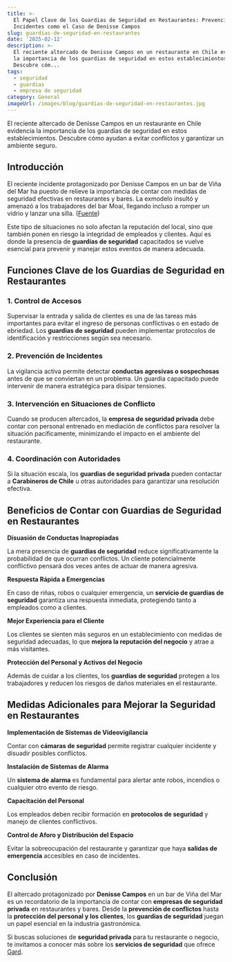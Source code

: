 ```yaml
---
title: >-
  El Papel Clave de los Guardias de Seguridad en Restaurantes: Prevención de
  Incidentes como el Caso de Denisse Campos
slug: guardias-de-seguridad-en-restaurantes
date: '2025-02-12'
description: >-
  El reciente altercado de Denisse Campos en un restaurante en Chile evidencia
  la importancia de los guardias de seguridad en estos establecimientos.
  Descubre cóm...
tags:
  - seguridad
  - guardias
  - empresa de seguridad
category: General
imageUrl: /images/blog/guardias-de-seguridad-en-restaurantes.jpg
---
```



<p>El reciente altercado de Denisse Campos en un restaurante en Chile evidencia la importancia de los guardias de seguridad en estos establecimientos. Descubre cómo ayudan a evitar conflictos y garantizar un ambiente seguro.</p>



<h2 class="wp-block-heading" id="h-introduccion"><strong>Introducción</strong></h2>



<p>El reciente incidente protagonizado por Denisse Campos en un bar de Viña del Mar ha puesto de relieve la importancia de contar con medidas de seguridad efectivas en restaurantes y bares. La exmodelo insultó y amenazó a los trabajadores del bar Moai, llegando incluso a romper un vidrio y lanzar una silla. (<a href="https://www.pagina7.cl/noticias/redes-sociales/2025/02/12/denisse-campos-protagonizo-violenta-pelea-en-bar-de-vina-del-mar-amenazo-de-muerte-a-trabajadora?utm_source=chatgpt.com">Fuente</a>)</p>



<p>Este tipo de situaciones no solo afectan la reputación del local, sino que también ponen en riesgo la integridad de empleados y clientes. Aquí es donde la presencia de <strong>guardias de seguridad</strong> capacitados se vuelve esencial para prevenir y manejar estos eventos de manera adecuada.</p>



<h2 class="wp-block-heading" id="h-funciones-clave-de-los-guardias-de-seguridad-en-restaurantes"><strong>Funciones Clave de los Guardias de Seguridad en Restaurantes</strong></h2>



<h3 class="wp-block-heading" id="h-1-control-de-accesos"><strong>1. Control de Accesos</strong></h3>



<p>Supervisar la entrada y salida de clientes es una de las tareas más importantes para evitar el ingreso de personas conflictivas o en estado de ebriedad. Los <strong>guardias de seguridad</strong> pueden implementar protocolos de identificación y restricciones según sea necesario.</p>



<h3 class="wp-block-heading" id="h-2-prevencion-de-incidentes"><strong>2. Prevención de Incidentes</strong></h3>



<p>La vigilancia activa permite detectar <strong>conductas agresivas o sospechosas</strong> antes de que se conviertan en un problema. Un guardia capacitado puede intervenir de manera estratégica para disipar tensiones.</p>



<h3 class="wp-block-heading" id="h-3-intervencion-en-situaciones-de-conflicto"><strong>3. Intervención en Situaciones de Conflicto</strong></h3>



<p>Cuando se producen altercados, la <strong>empresa de seguridad privada</strong> debe contar con personal entrenado en mediación de conflictos para resolver la situación pacíficamente, minimizando el impacto en el ambiente del restaurante.</p>



<h3 class="wp-block-heading" id="h-4-coordinacion-con-autoridades"><strong>4. Coordinación con Autoridades</strong></h3>



<p>Si la situación escala, los <strong>guardias de seguridad privada</strong> pueden contactar a <strong>Carabineros de Chile</strong> u otras autoridades para garantizar una resolución efectiva.</p>



<h2 class="wp-block-heading" id="h-beneficios-de-contar-con-guardias-de-seguridad-en-restaurantes"><strong>Beneficios de Contar con Guardias de Seguridad en Restaurantes</strong></h2>



<p><strong>Disuasión de Conductas Inapropiadas</strong></p>



<p>La mera presencia de <strong>guardias de seguridad</strong> reduce significativamente la probabilidad de que ocurran conflictos. Un cliente potencialmente conflictivo pensará dos veces antes de actuar de manera agresiva.</p>



<p><strong>Respuesta Rápida a Emergencias</strong></p>



<p>En caso de riñas, robos o cualquier emergencia, un <strong>servicio de guardias de seguridad</strong> garantiza una respuesta inmediata, protegiendo tanto a empleados como a clientes.</p>



<p><strong>Mejor Experiencia para el Cliente</strong></p>



<p>Los clientes se sienten más seguros en un establecimiento con medidas de seguridad adecuadas, lo que <strong>mejora la reputación del negocio</strong> y atrae a más visitantes.</p>



<p><strong>Protección del Personal y Activos del Negocio</strong></p>



<p>Además de cuidar a los clientes, los <strong>guardias de seguridad</strong> protegen a los trabajadores y reducen los riesgos de daños materiales en el restaurante.</p>



<h2 class="wp-block-heading" id="h-medidas-adicionales-para-mejorar-la-seguridad-en-restaurantes"><strong>Medidas Adicionales para Mejorar la Seguridad en Restaurantes</strong></h2>



<p><strong>Implementación de Sistemas de Videovigilancia</strong></p>



<p>Contar con <strong>cámaras de seguridad</strong> permite registrar cualquier incidente y disuadir posibles conflictos.</p>



<p><strong>Instalación de Sistemas de Alarma</strong></p>



<p>Un <strong>sistema de alarma</strong> es fundamental para alertar ante robos, incendios o cualquier otro evento de riesgo.</p>



<p><strong>Capacitación del Personal</strong></p>



<p>Los empleados deben recibir formación en <strong>protocolos de seguridad</strong> y manejo de clientes conflictivos.</p>



<p><strong>Control de Aforo y Distribución del Espacio</strong></p>



<p>Evitar la sobreocupación del restaurante y garantizar que haya <strong>salidas de emergencia</strong> accesibles en caso de incidentes.</p>



<h2 class="wp-block-heading" id="h-conclusion"><strong>Conclusión</strong></h2>



<p>El altercado protagonizado por <strong>Denisse Campos</strong> en un bar de Viña del Mar es un recordatorio de la importancia de contar con <strong>empresas de seguridad privada</strong> en restaurantes y bares. Desde la <strong>prevención de conflictos</strong> hasta la <strong>protección del personal y los clientes</strong>, los <strong>guardias de seguridad</strong> juegan un papel esencial en la industria gastronómica.</p>



<p>Si buscas soluciones de <strong>seguridad privada</strong> para tu restaurante o negocio, te invitamos a conocer más sobre los <strong>servicios de seguridad</strong> que ofrece <a href="https://gard.cl/">Gard</a>.</p>
